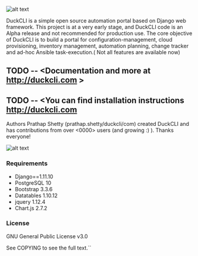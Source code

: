 ![alt text](http://duckcli.com/wp-content/uploads/2018/03/duckcli_logo-300x96.png)

DuckCLI is a simple open source automation portal based on Django web framework. This project is at a very early stage, and DuckCLI code is an Alpha release and not recommended for production use. 
The core objective of DuckCLI is to build a portal for configuration-management, cloud provisioning, inventory management, automation planning, change tracker and ad-hoc Ansible task-execution.( Not all features are available now)

## TODO -- <Documentation and more at http://duckcli.com > 

## TODO -- <You can find installation instructions <http://duckcli.com>

Authors
Prathap Shetty (prathap.shetty/duckcli/com) created DuckCLI and has contributions from over <0000> users (and growing :) ). Thanks everyone!

![alt text](http://duckcli.com/wp-content/uploads/2018/03/screencap.png)

### Requirements

- Django==1.11.10
- PostgreSQL 10
- Bootstrap 3.3.6
- Datatables 1.10.12
- jquery 1.12.4
- Chart.js 2.7.2

### License
GNU General Public License v3.0

See COPYING to see the full text.``
